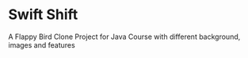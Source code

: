 # Swift Shift
A Flappy Bird Clone Project for Java Course with different background, images and features